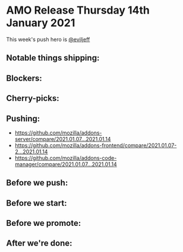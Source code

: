 # AMO Release Thursday 14th January 2021

This week's push hero is [@eviljeff](https://github.com/eviljeff)

## Notable things shipping:

## Blockers:

## Cherry-picks:

<!-- Link to the actual commits, NOT merge commits. The commits need to appear
in chronological order so that `git cherry-pick` will apply them correctly. -->

## Pushing:

- https://github.com/mozilla/addons-server/compare/2021.01.07...2021.01.14
- https://github.com/mozilla/addons-frontend/compare/2021.01.07-2...2021.01.14
- https://github.com/mozilla/addons-code-manager/compare/2021.01.07...2021.01.14

## Before we push:

## Before we start:

## Before we promote:

## After we're done:
